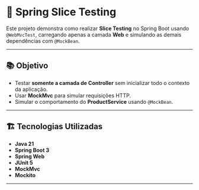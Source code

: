 # 🧪 Spring Slice Testing 

Este projeto demonstra como realizar **Slice Testing** no Spring Boot usando `@WebMvcTest`, carregando apenas a camada **Web** e simulando as demais dependências com `@MockBean`.

---

## 📚 Objetivo
- Testar **somente a camada de Controller** sem inicializar todo o contexto da aplicação.
- Usar **MockMvc** para simular requisições HTTP.
- Simular o comportamento do **ProductService** usando `@MockBean`.

---

## 🏗 Tecnologias Utilizadas
- **Java 21**
- **Spring Boot 3**
- **Spring Web**
- **JUnit 5**
- **MockMvc**
- **Mockito**

---



